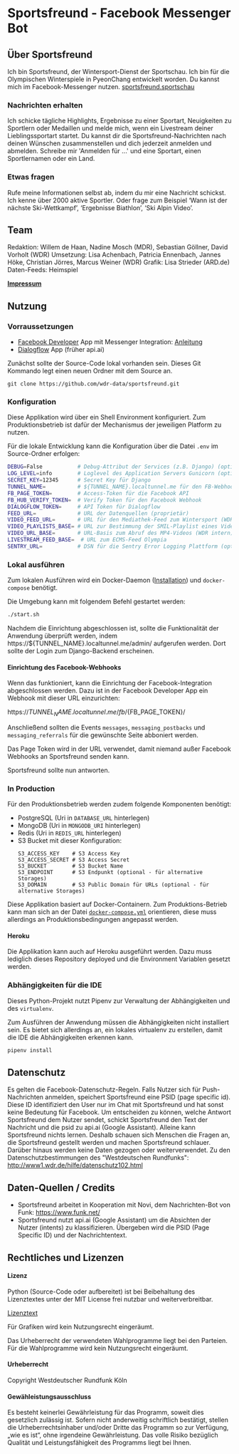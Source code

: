 # Sportsfreund - Facebook Messenger Bot

## Über Sportsfreund
Ich bin Sportsfreund, der Wintersport-Dienst der Sportschau. Ich bin für die Olympischen Winterspiele in PyeonChang entwickelt worden. Du kannst mich im Facebook-Messenger nutzen.
[sportsfreund.sportschau](m.me/sportsfreund.sportschau)

### Nachrichten erhalten
Ich schicke tägliche Highlights, Ergebnisse zu einer Sportart, Neuigkeiten zu Sportlern oder Medaillen und melde mich, wenn ein Livestream deiner Lieblingssportart startet. Du kannst dir die Sportsfreund-Nachrichten nach deinen Wünschen zusammenstellen und dich jederzeit anmelden und abmelden. Schreibe mir  'Anmelden für ...' und eine Sportart, einen Sportlernamen oder ein Land.

### Etwas fragen
Rufe meine Informationen selbst ab, indem du mir eine Nachricht schickst. Ich kenne über 2000 aktive Sportler. Oder frage zum Beispiel ‘Wann ist der nächste Ski-Wettkampf’, ‘Ergebnisse Biathlon’, ‘Ski Alpin Video’.

## Team
Redaktion: Willem de Haan, Nadine Mosch (MDR), Sebastian Göllner, David Vorholt (WDR) 
Umsetzung: Lisa Achenbach, Patricia Ennenbach, Jannes Höke, Christian Jörres, Marcus Weiner (WDR)
Grafik: Lisa Strieder (ARD.de)
Daten-Feeds: Heimspiel

[**Impressum**](http://www.sportschau.de/impressum/index.html)

## Nutzung

### Vorraussetzungen

- [Facebook Developer](https://developer.facebook.com/) App mit Messenger Integration: [Anleitung](https://developers.facebook.com/docs/messenger-platform/getting-started/app-setup)
- [Dialogflow](https://dialogflow.com/) App (früher api.ai)

Zunächst sollte der Source-Code lokal vorhanden sein. Dieses Git Kommando legt einen neuen Ordner mit dem Source an.

```
git clone https://github.com/wdr-data/sportsfreund.git
```


### Konfiguration

Diese Applikation wird über ein Shell Environment konfiguriert.
Zum Produktionsbetrieb ist dafür der Mechanismus der jeweiligen Platform zu nutzen.

Für die lokale Entwicklung kann die Konfiguration über die Datei `.env` im Source-Ordner erfolgen:

```bash
DEBUG=False           # Debug-Attribut der Services (z.B. Django) (optional)
LOG_LEVEL=info        # Loglevel des Application Servers Gunicorn (optional)
SECRET_KEY=12345      # Secret Key für Django
TUNNEL_NAME=          # ${TUNNEL_NAME}.localtunnel.me für den FB-Webhook
FB_PAGE_TOKEN=        # Access-Token für die Facebook API
FB_HUB_VERIFY_TOKEN=  # Verify Token für den Facebook Webhook
DIALOGFLOW_TOKEN=     # API Token für Dialogflow
FEED_URL=             # URL der Datenquellen (proprietär)
VIDEO_FEED_URL=       # URL für den Mediathek-Feed zum Wintersport (WDR intern)
VIDEO_PLAYLISTS_BASE= # URL zur Bestimmung der SMIL-Playlist eines Videos (WDR intern) - no trailing slash
VIDEO_URL_BASE=       # URL-Basis zum Abruf des MP4-Videos (WDR intern) - no trailing slash
LIVESTREAM_FEED_BASE=  # URL zum ECMS-Feed Olympia
SENTRY_URL=           # DSN für die Sentry Error Logging Plattform (optional)
```

### Lokal ausführen

Zum lokalen Ausführen wird ein Docker-Daemon ([Installation](https://www.docker.com/get-docker)) und `docker-compose` benötigt.

Die Umgebung kann mit folgendem Befehl gestartet werden:

```bash
./start.sh
```

Nachdem die Einrichtung abgeschlossen ist, sollte die Funktionalität der Anwendung überprüft werden,
indem https://${TUNNEL_NAME}.localtunnel.me/admin/ aufgerufen werden. Dort sollte der Login zum Django-Backend erscheinen.


#### Einrichtung des Facebook-Webhooks

Wenn das funktioniert, kann die Einrichtung der Facebook-Integration abgeschlossen werden.
Dazu ist in der Facebook Developer App ein Webhook mit dieser URL einzurichten:

https://${TUNNEL_NAME}.localtunnel.me/fb/${FB_PAGE_TOKEN}/

Anschließend sollten die Events `messages`, `messaging_postbacks` und `messaging_referrals` für die gewünschte Seite abboniert werden.

Das Page Token wird in der URL verwendet, damit niemand außer Facebook Webhooks an Sportsfreund senden kann.

Sportsfreund sollte nun antworten.

### In Production

Für den Produktionsbetrieb werden zudem folgende Komponenten benötigt:
- PostgreSQL (Uri in `DATABASE_URL` hinterlegen)
- MongoDB (Uri in `MONGODB_URI` hinterlegen)
- Redis (Uri in `REDIS_URL` hinterlegen)
- S3 Bucket mit dieser Konfiguration:
  ```
  S3_ACCESS_KEY    # S3 Access Key
  S3_ACCESS_SECRET # S3 Access Secret
  S3_BUCKET        # S3 Bucket Name
  S3_ENDPOINT      # S3 Endpunkt (optional - für alternative Storages)
  S3_DOMAIN        # S3 Public Domain für URLs (optional - für alternative Storages)
  ```

Diese Applikation basiert auf Docker-Containern.
Zum Produktions-Betrieb kann man sich an der Datei [`docker-compose.yml`](/docker-compose.yml) orientieren,
diese muss allerdings an Produktionsbedingungen angepasst werden.

#### Heroku

Die Applikation kann auch auf Heroku ausgeführt werden.
Dazu muss lediglich dieses Repository deployed und die Environment Variablen gesetzt werden.

### Abhängigkeiten für die IDE

Dieses Python-Projekt nutzt Pipenv zur Verwaltung der Abhängigkeiten und des `virtualenv`.

Zum Ausführen der Anwendung müssen die Abhängigkeiten nicht installiert sein. Es bietet sich
allerdings an, ein lokales virtualenv zu erstellen, damit die IDE die Abhängigkeiten erkennen kann.

```bash
pipenv install
```


## Datenschutz
Es gelten die Facebook-Datenschutz-Regeln. Falls Nutzer sich für Push-Nachrichten anmelden, speichert Sportsfreund eine PSID (page specific id). Diese ID identifiziert den User nur im Chat mit Sportsfreund und hat sonst keine Bedeutung für Facebook.
Um entscheiden zu können, welche Antwort Sportsfreund  dem Nutzer sendet, schickt Sportsfreund den Text der Nachricht und die psid zu api.ai (Google Assistant).
Alleine kann Sportsfreund nichts lernen. Deshalb schauen sich Menschen die Fragen an, die Sportsfreund gestellt werden und machen Sportsfreund schlauer.
Darüber hinaus werden keine Daten gezogen oder weiterverwendet.
Zu den Datenschutzbestimmungen des "Westdeutschen Rundfunks": http://www1.wdr.de/hilfe/datenschutz102.html

## Daten-Quellen / Credits
- Sportsfreund arbeitet in Kooperation mit Novi, dem Nachrichten-Bot von Funk: https://www.funk.net/
- Sportsfreund nutzt api.ai (Google Assistant) um die Absichten der Nutzer (intents) zu klassifizieren. Übergeben wird die PSID (Page Specific ID) und der Nachrichtentext.

## Rechtliches und Lizenzen

#### Lizenz

Python (Source-Code oder aufbereitet) ist bei Beibehaltung des Lizenztextes unter der MIT License frei nutzbar und weiterverbreitbar.

[Lizenztext](LICENSE)

Für Grafiken wird kein Nutzungsrecht eingeräumt.

Das Urheberrecht der verwendeten Wahlprogramme liegt bei den Parteien. Für die Wahlprogramme wird kein Nutzungsrecht eingeräumt.

#### Urheberrecht

Copyright Westdeutscher Rundfunk Köln


#### Gewähleistungsausschluss
Es besteht keinerlei Gewährleistung für das Programm, soweit dies gesetzlich zulässig ist. Sofern nicht anderweitig schriftlich bestätigt, stellen die Urheberrechtsinhaber und/oder Dritte das Programm so zur Verfügung, „wie es ist“, ohne irgendeine Gewährleistung. Das volle Risiko bezüglich Qualität und Leistungsfähigkeit des Programms liegt bei Ihnen.
